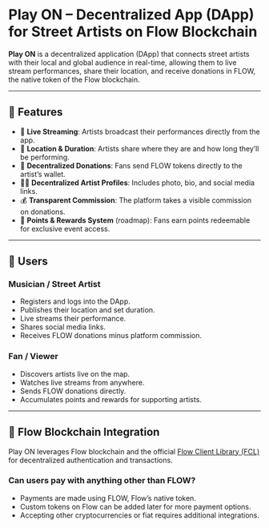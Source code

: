 # Play ON – Decentralized App (DApp) for Street Artists on Flow Blockchain

**Play ON** is a decentralized application (DApp) that connects street artists with their local and global audience in real-time, allowing them to live stream performances, share their location, and receive donations in FLOW, the native token of the Flow blockchain.

---

## 🚀 Features

- 🎤 **Live Streaming**: Artists broadcast their performances directly from the app.
- 📍 **Location & Duration**: Artists share where they are and how long they’ll be performing.
- 💸 **Decentralized Donations**: Fans send FLOW tokens directly to the artist’s wallet.
- 🧑‍🎤 **Decentralized Artist Profiles**: Includes photo, bio, and social media links.
- 💰 **Transparent Commission**: The platform takes a visible commission on donations.
- 🌟 **Points & Rewards System** (roadmap): Fans earn points redeemable for exclusive event access.

---

## 👥 Users

### Musician / Street Artist

- Registers and logs into the DApp.
- Publishes their location and set duration.
- Live streams their performance.
- Shares social media links.
- Receives FLOW donations minus platform commission.

### Fan / Viewer

- Discovers artists live on the map.
- Watches live streams from anywhere.
- Sends FLOW donations directly.
- Accumulates points and rewards for supporting artists.

---

## 🌊 Flow Blockchain Integration

Play ON leverages Flow blockchain and the official [Flow Client Library (FCL)](https://docs.onflow.org/fcl/) for decentralized authentication and transactions.

### Can users pay with anything other than FLOW?

- Payments are made using FLOW, Flow’s native token.
- Custom tokens on Flow can be added later for more payment options.
- Accepting other cryptocurrencies or fiat requires additional integrations.



